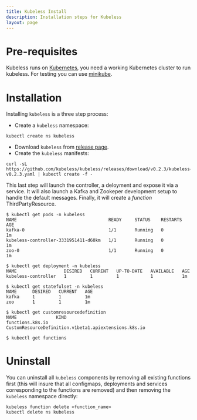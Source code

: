 ```yaml
---
title: Kubeless Install
description: Installation steps for Kubeless
layout: page
---
```


# Pre-requisites

Kubeless runs on [Kubernetes](https://kubernetes.io), you need a working Kubernetes cluster to run kubeless.
For testing you can use [minikube](https://github.com/kubernetes/minikube).

# Installation

Installing `kubeless` is a three step process:

* Create a `kubeless` namespace:

~~~console
kubectl create ns kubeless
~~~

* Download `kubeless` from [release page](https://github.com/kubeless/kubeless/releases).
* Create the `kubeless` manifests:

~~~console
curl -sL https://github.com/kubeless/kubeless/releases/download/v0.2.3/kubeless-v0.2.3.yaml | kubectl create -f -
~~~

This last step will launch the controller, a deloyment and expose it via a service. It will also launch a Kafka and Zookeper development setup to handle the default messages. Finally, it will create a _function_ ThirdPartyResource.

~~~
$ kubectl get pods -n kubeless
NAME                                   READY     STATUS    RESTARTS   AGE
kafka-0                                1/1       Running   0          1m
kubeless-controller-3331951411-d60km   1/1       Running   0          1m
zoo-0                                  1/1       Running   0          1m

$ kubectl get deployment -n kubeless
NAME                  DESIRED   CURRENT   UP-TO-DATE   AVAILABLE   AGE
kubeless-controller   1         1         1            1           1m

$ kubectl get statefulset -n kubeless
NAME      DESIRED   CURRENT   AGE
kafka     1         1         1m
zoo       1         1         1m

$ kubectl get customresourcedefinition
NAME               KIND
functions.k8s.io   CustomResourceDefinition.v1beta1.apiextensions.k8s.io

$ kubectl get functions
~~~

# Uninstall

You can uninstall all `kubeless` components by removing all existing functions first (this will insure that all configmaps, deployments and services corresponding to the functions are removed) and then removing the `kubeless` namespace directly:

~~~console
kubeless function delete <function_name>
kubectl delete ns kubeless
~~~
